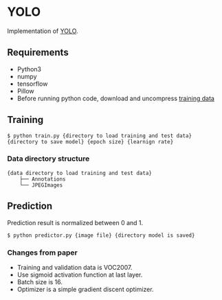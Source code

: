 # YOLO
Implementation of [YOLO](https://arxiv.org/abs/1506.02640).

## Requirements
* Python3
* numpy
* tensorflow
* Pillow
* Before running python code, download and uncompress [training data](http://host.robots.ox.ac.uk/pascal/VOC/voc2007/VOCtrainval_06-Nov-2007.tar)

## Training
```
$ python train.py {directory to load training and test data} {directory to save model} {epoch size} {learnign rate}
```

### Data directory structure
```
{data directory to load training and test data}
    ├── Annotations
    └── JPEGImages
```

## Prediction
Prediction result is normalized between 0 and 1.
```
$ python predictor.py {image file} {directory model is saved}
```

### Changes from paper
* Training and validation data is VOC2007.
* Use sigmoid activation function at last layer.
* Batch size is 16.
* Optimizer is a simple gradient discent optimizer.
